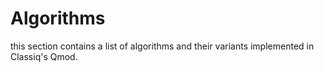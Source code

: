 # Algorithms

this section contains a list of algorithms and their variants implemented in Classiq's Qmod.
